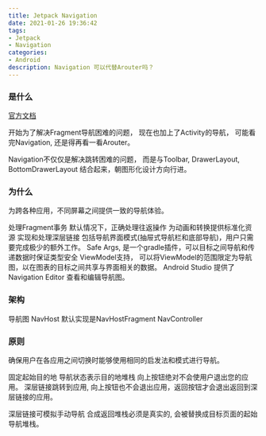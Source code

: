 ```yaml
---
title: Jetpack Navigation
date: 2021-01-26 19:36:42
tags:
- Jetpack
- Navigation
categories:
- Android
description: Navigation 可以代替Arouter吗？ 
---
```


### 是什么
[官方文档](https://developer.android.com/guide/navigation)

开始为了解决Fragment导航困难的问题， 现在也加上了Activity的导航， 可能看完Navigation, 还是得再看一看Arouter。

Navigation不仅仅是解决跳转困难的问题， 而是与Toolbar, DrawerLayout, BottomDrawerLayout 结合起来，朝图形化设计方向行进。


### 为什么
为跨各种应用，不同屏幕之间提供一致的导航体验。

处理Fragment事务
默认情况下，正确处理往返操作
为动画和转换提供标准化资源
实现和处理深层链接
包括导航界面模式(抽屉式导航栏和底部导航)，用户只需要完成极少的额外工作。
Safe Args, 是一个gradle插件，可以目标之间导航和传递数据时保证类型安全
ViewModel支持， 可以将ViewModel的范围限定为导航图，以在图表的目标之间共享与界面相关的数据。
Android Studio 提供了Navigation Editor 查看和编辑导航图。

### 架构

导航图
NavHost
	默认实现是NavHostFragment
NavController

### 原则

确保用户在各应用之间切换时能够使用相同的启发法和模式进行导航。

固定起始目的地
导航状态表示目的地堆栈
向上按钮绝对不会使用户退出您的应用。
	深层链接跳转到应用, 向上按钮也不会退出应用，返回按钮才会退出返回到深层链接的应用。

深层链接可模拟手动导航
	合成返回堆栈必须是真实的, 会被替换成目标页面的起始导航堆栈。 
